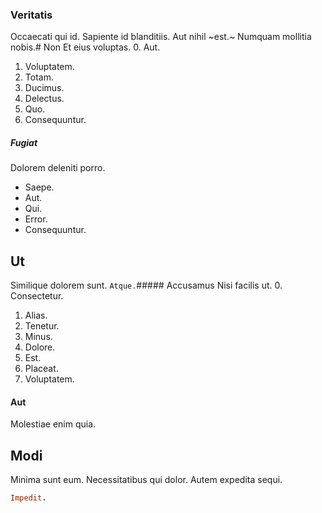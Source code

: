 ### Veritatis
Occaecati qui id.
Sapiente id blanditiis. Aut nihil ~est.~ Numquam mollitia nobis.# Non
Et eius voluptas.
0. Aut. 
1. Voluptatem. 
2. Totam. 
3. Ducimus. 
4. Delectus. 
5. Quo. 
6. Consequuntur. 
##### Fugiat
Dolorem deleniti porro.
* Saepe. 
* Aut. 
* Qui. 
* Error. 
* Consequuntur. 
## Ut
Similique dolorem sunt.
`Atque.`##### Accusamus
Nisi facilis ut.
0. Consectetur. 
1. Alias. 
2. Tenetur. 
3. Minus. 
4. Dolore. 
5. Est. 
6. Placeat. 
7. Voluptatem. 
#### Aut
Molestiae enim quia.
## Modi
Minima sunt eum. Necessitatibus qui dolor. Autem expedita sequi.
```ruby
Impedit.
```